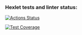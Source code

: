 ### Hexlet tests and linter status:
[![Actions Status](https://github.com/artxnv/python-project-50/actions/workflows/hexlet-check.yml/badge.svg)](https://github.com/artxnv/python-project-50/actions)

[![Test Coverage](https://codeclimate.com/github/artxnv/python-project-50/badges/coverage.svg)](https://codeclimate.com/github/artxnv/python-project-50/coverage)

